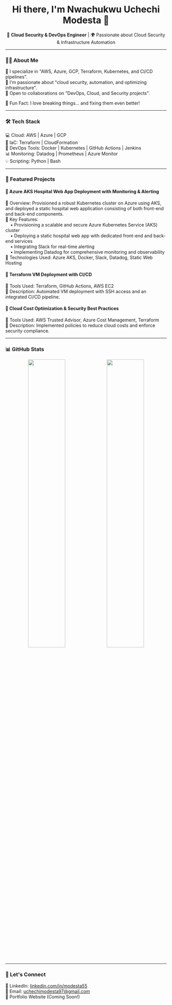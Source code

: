 <h1 align="center">Hi there, I'm Nwachukwu Uchechi Modesta 👋</h1>

<p align="center">
  🚀 <strong>Cloud Security & DevOps Engineer</strong> | 🌍 Passionate about Cloud Security & Infrastructure Automation
</p>

---

### 👩‍💻 About Me
🔹 I specialize in "AWS, Azure, GCP, Terraform, Kubernetes, and CI/CD pipelines".  
🔹 I'm passionate about "cloud security, automation, and optimizing infrastructure".  
🔹 Open to collaborations on "DevOps, Cloud, and Security projects".

📌 Fun Fact: I love breaking things... and fixing them even better!

---

### 🛠 Tech Stack
💻 Cloud: AWS | Azure | GCP  
📜 IaC: Terraform | CloudFormation  
🚀 DevOps Tools: Docker | Kubernetes | GitHub Actions | Jenkins  
📊 Monitoring: Datadog | Prometheus | Azure Monitor  
💡 Scripting: Python | Bash  

---

### 📂 Featured Projects

#### 🚀 Azure AKS Hospital Web App Deployment with Monitoring & Alerting
🔹 Overview: Provisioned a robust Kubernetes cluster on Azure using AKS, and deployed a static hospital web application consisting of both front-end and back-end components.  
🔹 Key Features:  
&nbsp;&nbsp;&nbsp;&nbsp;• Provisioning a scalable and secure Azure Kubernetes Service (AKS) cluster  
&nbsp;&nbsp;&nbsp;&nbsp;• Deploying a static hospital web app with dedicated front-end and back-end services  
&nbsp;&nbsp;&nbsp;&nbsp;• Integrating Slack for real-time alerting  
&nbsp;&nbsp;&nbsp;&nbsp;• Implementing Datadog for comprehensive monitoring and observability  
🔹 Technologies Used: Azure AKS, Docker, Slack, Datadog, Static Web Hosting

#### 📌 Terraform VM Deployment with CI/CD
🔹 Tools Used: Terraform, GitHub Actions, AWS EC2  
🔹 Description: Automated VM deployment with SSH access and an integrated CI/CD pipeline.

#### 🔐 Cloud Cost Optimization & Security Best Practices
🔹 Tools Used: AWS Trusted Advisor, Azure Cost Management, Terraform  
🔹 Description: Implemented policies to reduce cloud costs and enforce security compliance.

---

### 📊 GitHub Stats
<p align="center">
  <img src="https://github-readme-stats.vercel.app/api?username=Modesta55&show_icons=true&theme=radical" width="48%"/>
  <img src="https://github-readme-streak-stats.herokuapp.com/?user=Modesta55&theme=radical" width="48%"/>
</p>

---

### 🔗 Let's Connect
💼 LinkedIn: [linkedin.com/in/modesta55](https://www.linkedin.com/in/modesta55)  
📧 Email: [uchechimodesta97@gmail.com](mailto:uchechimodesta97@gmail.com)  
🚀 Portfolio Website (Coming Soon!)
